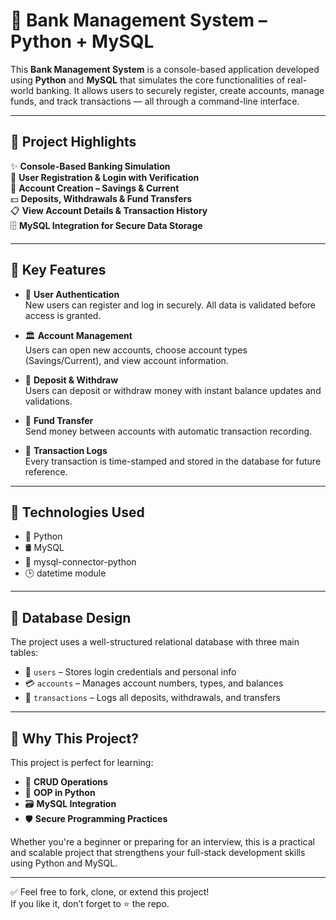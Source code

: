 # 🏦 Bank Management System – Python + MySQL

This **Bank Management System** is a console-based application developed using **Python** and **MySQL** that simulates the core functionalities of real-world banking. It allows users to securely register, create accounts, manage funds, and track transactions — all through a command-line interface.

---

## 🌟 Project Highlights

✨ **Console-Based Banking Simulation**  
🔐 **User Registration & Login with Verification**  
🏦 **Account Creation – Savings & Current**  
💵 **Deposits, Withdrawals & Fund Transfers**  
📋 **View Account Details & Transaction History**  
🗄 **MySQL Integration for Secure Data Storage**

---

## 🔑 Key Features

- 🧾 **User Authentication**  
  New users can register and log in securely. All data is validated before access is granted.

- 🏛️ **Account Management**  
  Users can open new accounts, choose account types (Savings/Current), and view account information.

- 💸 **Deposit & Withdraw**  
  Users can deposit or withdraw money with instant balance updates and validations.

- 🔁 **Fund Transfer**  
  Send money between accounts with automatic transaction recording.

- 🧾 **Transaction Logs**  
  Every transaction is time-stamped and stored in the database for future reference.

---

## 🧰 Technologies Used

- 🐍 Python  
- 🛢 MySQL  
- 🔗 mysql-connector-python  
- 🕒 datetime module  

---

## 🧱 Database Design

The project uses a well-structured relational database with three main tables:

- 👤 `users` – Stores login credentials and personal info  
- 💳 `accounts` – Manages account numbers, types, and balances  
- 🧾 `transactions` – Logs all deposits, withdrawals, and transfers  

---

## 📌 Why This Project?

This project is perfect for learning:
- 🔄 **CRUD Operations**
- 🧠 **OOP in Python**
- 🗃 **MySQL Integration**
- 🛡️ **Secure Programming Practices**

Whether you're a beginner or preparing for an interview, this is a practical and scalable project that strengthens your full-stack development skills using Python and MySQL.

---

✅ Feel free to fork, clone, or extend this project!  
If you like it, don’t forget to ⭐ the repo.


